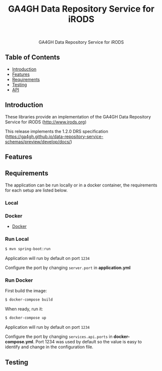 <h1 align="center"> GA4GH Data Repository Service for iRODS </h1> <br>

<p align="center">
  GA4GH Data Repository Service for iRODS
</p>


## Table of Contents

- [Introduction](#introduction)
- [Features](#features)
- [Requirements](#requirements)
- [Testing](#testing)
- [API](#requirements)



## Introduction

These libraries provide an implementation of the GA4GH Data Repository Service for iRODS (http://www.irods.org)

This release implements the 1.2.0 DRS specification (https://ga4gh.github.io/data-repository-service-schemas/preview/develop/docs/)



## Features


## Requirements

The application can be run locally or in a docker container, the requirements for each setup are listed below.


### Local


### Docker

* [Docker](https://www.docker.com/get-docker)

### Run Local

```bash
$ mvn spring-boot:run
```

Application will run by default on port `1234`

Configure the port by changing `server.port` in __application.yml__


### Run Docker

First build the image:
```bash
$ docker-compose build
```

When ready, run it:
```bash
$ docker-compose up
```

Application will run by default on port `1234`

Configure the port by changing `services.api.ports` in __docker-compose.yml__. Port 1234 was used by default so the value is easy to identify and change in the configuration file.


## Testing
